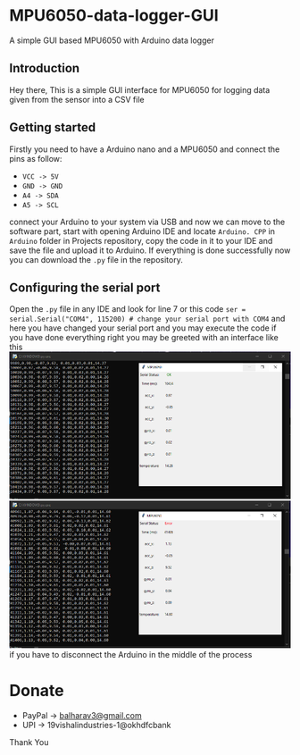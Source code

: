 # MPU6050-data-logger-GUI
A simple GUI based MPU6050 with Arduino data logger 

## Introduction
Hey there, This is a simple GUI interface for MPU6050 for logging data given from the sensor into a CSV file

## Getting started
Firstly you need to have a Arduino nano and a MPU6050 and connect the pins as follow:

* `VCC -> 5V`
* `GND -> GND`
* `A4 -> SDA`
* `A5 -> SCL`

connect your Arduino to your system via USB and now we can move to the software part, start with opening Arduino IDE and locate `Arduino. CPP` in `Arduino` folder in Projects repository, copy the code in it to your IDE and save the file and upload it to Arduino.
If everything is done successfully now you can download the `.py` file in the repository.

## Configuring the serial port
Open the `.py` file in any IDE and look for line 7 or this code `ser = serial.Serial("COM4", 115200) # change your serial port with COM4` and here you have changed your serial port and you may execute the code
if you have done everything right you may be greeted with an interface like this 
![screen shot 1](/images/gui.PNG)
![screen shot 2](/images/gui1.PNG)
if you have to disconnect the Arduino in the middle of the process 


# Donate
* PayPal -> balharav3@gmail.com
* UPI -> 19vishalindustries-1@okhdfcbank

Thank You
